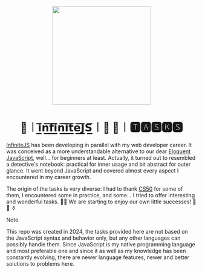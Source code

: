 <div align="center">
  <img height="260" src="https://github.com/tsotneforester/infiniteJSTasks/assets/79293287/1cc7c4f6-0317-4e86-bead-11b50bc8cd97">

  <h1>🔰︱𝗶̲̅𝗻̲̅𝗳̲̅𝗶̲̅𝗻̲̅𝗶̲̅𝘁̲̅𝗲̲̅𝗝̲̅𝗦̲̅︱🔰 🚦︱🆃🅰🆂🅺🆂</h1>
</div>

<p>

[InfiniteJS](https://gpx.ge/infiniteJS/) has been developing in parallel with my web developer career. It was conceived as a more understandable alternative to our dear [Eloquent JavaScript](https://eloquentjavascript.net/), well... for beginners at least. Actually, it turned out to resembled a detective's notebook: practical for inner usage and bit abstract for outer glance. It went beyond JavaScript and covered almost every aspect I encountered in my career growth.

The origin of the tasks is very diverse: I had to thank [CS50](https://pll.harvard.edu/course/cs50-introduction-computer-science) for some of them, I encountered some in practice, and some... I tried to offer interesting and wonderful tasks. 👴🏻 We are starting to enjoy our own little successes! 🧲 🧁 ⚱️

</p>

> [!NOTE]  
> This repo was created in 2024, the tasks provided here are not based on the JavaScript syntax and behavior only, but any other languages can possibly handle them. Since JavaScript is my native programming language and most preferable one and since it as well as my knowledge has been constantly evolving, there are newer language features, newer and better solutions to problems here.
